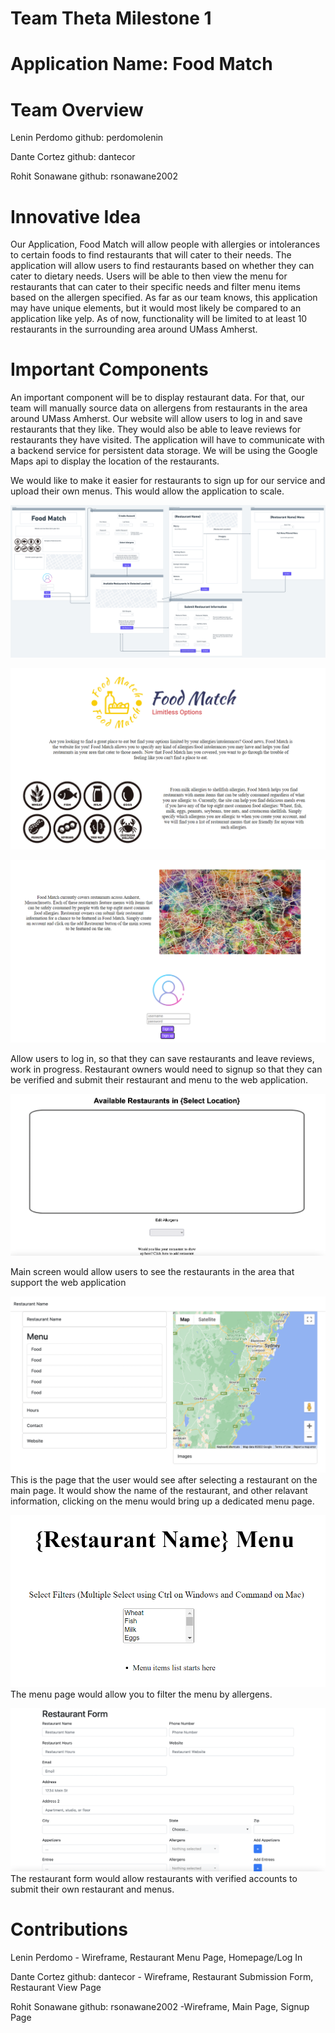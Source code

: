 # Team Theta Milestone 1

# Application Name: Food Match

# Team Overview

Lenin Perdomo github: perdomolenin

Dante Cortez  github: dantecor

Rohit Sonawane github: rsonawane2002

# Innovative Idea

Our Application, Food Match will allow people with allergies or intolerances to certain foods to find restaurants that will cater to their needs. The application will allow users to find restaurants based on whether they can cater to dietary needs. Users will be able to then view the menu for restaurants that can cater to their specific needs and filter menu items based on the allergen specified. As far as our team knows, this application may have unique elements, but it would most likely be compared to an application like yelp. As of now, functionality will be limited to at least 10 restaurants in the surrounding area around UMass Amherst.


# Important Components

An important component will be to display restaurant data. For that, our team will manually source data on allergens from restaurants in the area around UMass Amherst. Our website will allow users to log in and save restaurants that they like. They would also be able to leave reviews for restaurants they have visited. The application will have to communicate with a backend service for persistent data storage.
We will be using the Google Maps api to display the location of the restaurants. 

We would like to make it easier for restaurants to sign up for our service and upload their own menus. This would allow the application to scale.



![Signup View](./milestone1-images/FoodMatch.png)

![Signup View](./milestone1-images/signup1.png)

![Signup View](./milestone1-images/signup2.png)

Allow users to log in, so that they can save restaurants and leave reviews, work in progress. Restaurant owners would need to signup so that they can be verified and submit their restaurant and menu to the web application. 

![Main](./milestone1-images/mainscreen.png)

Main screen would allow users to see the restaurants in the area that support the web application

![Menu View](./milestone1-images/menuview.png)
This is the page that the user would see after selecting a restaurant on the main page. It would show the name of the restaurant, and other relavant information, clicking on the menu would bring up a dedicated menu page.

![Restaurant Menu](./milestone1-images/restaurantmenu.png)
The menu page would allow you to filter the menu by allergens.

![Restaurant Form](./milestone1-images/restaurantform.png)
The restaurant form would allow restaurants with verified accounts to submit their own restaurant and menus. 

# Contributions

Lenin Perdomo - Wireframe, Restaurant Menu Page, Homepage/Log In


Dante Cortez  github: dantecor - Wireframe, Restaurant Submission Form, Restaurant View Page

Rohit Sonawane github: rsonawane2002 -Wireframe, Main Page, Signup Page


